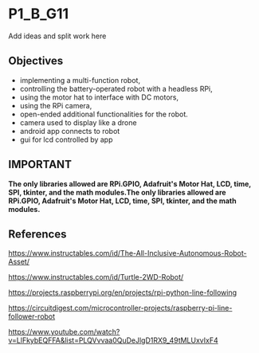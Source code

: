 # P1_B_G11

Add ideas and split work here

## Objectives 
- implementing a multi-function robot,
- controlling the battery-operated robot with a headless RPi,
- using the motor hat to interface with DC motors,
- using the RPi camera,
- open-ended additional functionalities for the robot.
- camera used to display like a drone
- android app connects to robot
- gui for lcd controlled by app

## IMPORTANT
**The only libraries allowed are RPi.GPIO, Adafruit's Motor Hat, LCD, time, SPI, tkinter, and the math modules.The only libraries allowed are RPi.GPIO, Adafruit's Motor Hat, LCD, time, SPI, tkinter, and the math modules.**

## References
https://www.instructables.com/id/The-All-Inclusive-Autonomous-Robot-Asset/

https://www.instructables.com/id/Turtle-2WD-Robot/

https://projects.raspberrypi.org/en/projects/rpi-python-line-following

https://circuitdigest.com/microcontroller-projects/raspberry-pi-line-follower-robot

https://www.youtube.com/watch?v=LlFkybEQFFA&list=PLQVvvaa0QuDeJlgD1RX9_49tMLUxvIxF4
